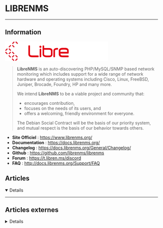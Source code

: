 # LIBRENMS
---

## <i class="fa-solid fa-hashtag"></i> Information

![Logo](../../_media/apps/librenms/librenms-logo.svg ':size=250 :no-zoom')


> <i class="fa-solid fa-quote-left"></i> **LibreNMS** is an auto-discovering PHP/MySQL/SNMP based network monitoring which includes support for a wide range of network hardware and operating systems including Cisco, Linux, FreeBSD, Juniper, Brocade, Foundry, HP and many more.
>
> We intend **LibreNMS** to be a viable project and community that:
>
> - encourages contribution,
> - focuses on the needs of its users, and
> - offers a welcoming, friendly environment for everyone.
>
> The Debian Social Contract will be the basis of our priority system, and mutual respect is the basis of our behavior towards others. <i class="fa-solid fa-quote-left fa-rotate-180"></i>


- <i class="fa-solid fa-globe"></i> **Site Officiel** : https://www.librenms.org/
- <i class="fa-solid fa-book"></i> **Documentation** : https://docs.librenms.org/
- <i class="fa-solid fa-file-circle-question"></i> **Changelog** : https://docs.librenms.org/General/Changelog/
- <i class="fa-brands fa-github"></i> **Github** : https://github.com/librenms/librenms
- <i class="fas fa-comments"></i> **Forum** : https://t.libren.ms/discord
- <i class="far fa-question-circle"></i> **FAQ** : http://docs.librenms.org/Support/FAQ


## <i class="fa-regular fa-newspaper"></i> Articles

<details open>

</details>

---

## <i class="fa-solid fa-glasses"></i> Articles externes

<details>

- [How to Install and Configure LibreNMS on Ubuntu 16.04](https://www.rosehosting.com/blog/how-to-install-and-configure-librenms-on-ubuntu-16-04/)
- [How to Install LibreNMS Monitoring Tool with Nginx on CentOS 7](https://www.howtoforge.com/tutorial/how-to-setup-librenms-monitoring-tool-with-nginx-on-centos-7/)
- [How to Install LibreNMS on Ubuntu 16.04](https://dzone.com/articles/how-to-install-librenms-on-ubuntu-1604)
- [Script : apache-stats.py](https://github.com/librenms/librenms-agent/blob/master/snmp/apache-stats.py)

</details>
